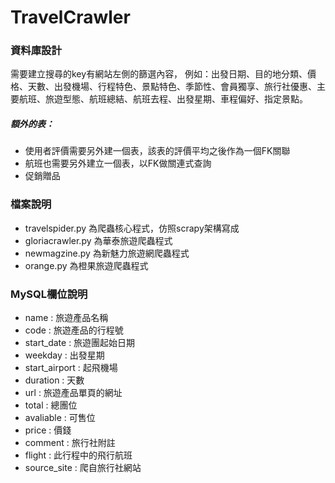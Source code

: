 # TravelCrawler

### 資料庫設計
需要建立搜尋的key有網站左側的篩選內容，
例如：出發日期、目的地分類、價格、天數、出發機場、行程特色、景點特色、季節性、會員獨享、旅行社優惠、主要航班、旅遊型態、航班總結、航班去程、出發星期、車程偏好、指定景點。

##### 額外的表：
- 使用者評價需要另外建一個表，該表的評價平均之後作為一個FK關聯
- 航班也需要另外建立一個表，以FK做關連式查詢
- 促銷贈品


### 檔案說明
- travelspider.py 為爬蟲核心程式，仿照scrapy架構寫成
- gloriacrawler.py 為華泰旅遊爬蟲程式
- newmagzine.py 為新魅力旅遊網爬蟲程式
- orange.py 為橙果旅遊爬蟲程式

### MySQL欄位說明
- name : 旅遊產品名稱
- code : 旅遊產品的行程號
- start_date : 旅遊團起始日期
- weekday : 出發星期
- start_airport : 起飛機場
- duration : 天數
- url : 旅遊產品單頁的網址
- total : 總團位
- avaliable : 可售位
- price : 價錢
- comment : 旅行社附註
- flight : 此行程中的飛行航班
- source_site : 爬自旅行社網站
